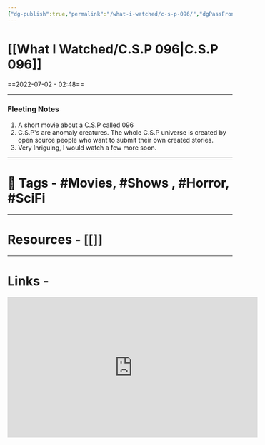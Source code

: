 ```yaml
---
{"dg-publish":true,"permalink":"/what-i-watched/c-s-p-096/","dgPassFrontmatter":true,"noteIcon":"1","created":"2023-11-14T21:08:39.610+05:30","updated":"2023-12-12T23:36:19.044+05:30"}
---
```


# [[What I Watched/C.S.P 096\|C.S.P 096]]
==2022-07-02 - 02:48==

---
### Fleeting Notes
1. A short movie about a C.S.P called 096
2. C.S.P's are anomaly creatures. The whole C.S.P universe is created by open source people who want to submit their own created stories.
3. Very Inriguing, I would watch a few more soon.

---
# 🧶 Tags - #Movies, #Shows , #Horror, #SciFi

---
# Resources - [[]]
---
# Links -
<center><iframe width="560" height="315" src="https://www.youtube.com/embed/MEOZkf4imaM" title="YouTube video player" frameborder="0" allow="accelerometer; autoplay; clipboard-write; encrypted-media; gyroscope; picture-in-picture" allowfullscreen></iframe></center>